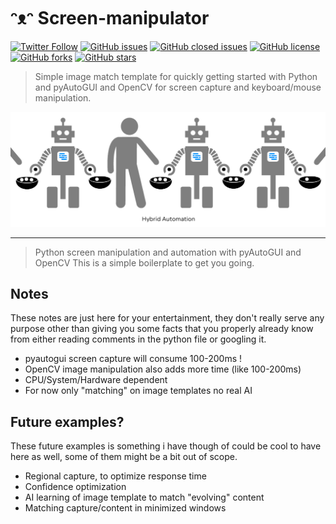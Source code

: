# ᵔᴥᵔ Screen-manipulator

[![Twitter Follow](https://img.shields.io/twitter/follow/davidbl.svg?style=social&label=Follow)](https://twitter.com/davidbl) [![GitHub issues](https://img.shields.io/github/issues/kawaiipantsu/screen-manipulator.svg)](https://github.com/kawaiipantsu/screen-manipulator/issues) [![GitHub closed issues](https://img.shields.io/github/issues-closed/kawaiipantsu/screen-manipulator.svg)](https://github.com/kawaiipantsu/screen-manipulator/issues) [![GitHub license](https://img.shields.io/github/license/kawaiipantsu/screen-manipulator.svg)](https://github.com/kawaiipantsu/screen-manipulator/blob/master/LICENSE) [![GitHub forks](https://img.shields.io/github/forks/kawaiipantsu/screen-manipulator.svg)](https://github.com/kawaiipantsu/screen-manipulator/network) [![GitHub stars](https://img.shields.io/github/stars/kawaiipantsu/screen-manipulator.svg)](https://github.com/kawaiipantsu/screen-manipulator/stargazers)
> Simple image match template for quickly getting started with Python and pyAutoGUI and OpenCV for screen capture and keyboard/mouse manipulation.

![Screen-manipulator](readme-banner.png)

---

> Python screen manipulation and automation with pyAutoGUI and OpenCV
> This is a simple boilerplate to get you going.

## Notes

These notes are just here for your entertainment, they don't really serve any purpose other than giving you some facts that you properly already know from either reading comments in the python file or googling it.

- pyautogui screen capture will consume 100-200ms !
- OpenCV image manipulation also adds more time (like 100-200ms)
- CPU/System/Hardware dependent
- For now only "matching" on image templates no real AI

## Future examples?

These future examples is something i have though of could be cool to have here as well, some of them might be a bit out of scope.

- Regional capture, to optimize response time
- Confidence optimization
- AI learning of image template to match "evolving" content
- Matching capture/content in minimized windows
